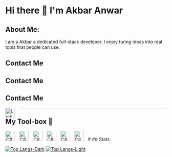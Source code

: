 # Hi there 👋 I'm Akbar Anwar
## About Me:
I am a Akbar a dedicated full-stack developer. I enjoy turing ideas into real tools that people can use. 
## Contact Me
## Contact Me
## Contact Me
<a href="https://www.linkedin.com/in/mohammad-akbar-anwar-a20057207/" target="_blank">
  <img align="left" alt="LinkedIn" width="30px" style="padding-right:10px;" src="https://cdn.jsdelivr.net/gh/devicons/devicon@latest/icons/linkedin/linkedin-original.svg" />
</a>


---
## My Tool-box 🧰
<img align="left" alt="C#" width="30px" style="padding-right:10px" src="https://cdn.jsdelivr.net/gh/devicons/devicon@latest/icons/csharp/csharp-original.svg" />
<img align="left" alt="C#" width="30px" style="padding-right:10px" src="https://cdn.jsdelivr.net/gh/devicons/devicon@latest/icons/react/react-original.svg" />
<img align="left" alt="C#" width="30px" style="padding-right:10px" src="https://cdn.jsdelivr.net/gh/devicons/devicon@latest/icons/python/python-original.svg" />
<img align="left" alt="C#" width="30px" style="padding-right:10px" src="https://cdn.jsdelivr.net/gh/devicons/devicon@latest/icons/typescript/typescript-original.svg" />
<img align="left" alt="C#" width="30px" style="padding-right:10px" src="https://cdn.jsdelivr.net/gh/devicons/devicon@latest/icons/linux/linux-original.svg" />
<img align="left" alt="C#" width="30px" style="padding-right:10px" src="https://cdn.jsdelivr.net/gh/devicons/devicon@latest/icons/php/php-original.svg" />     
<br/>
#
## Stats

[![Top Langs-Dark](https://github-readme-stats.vercel.app/api/top-langs/?username=makbar2&layout=compact&theme=dark#gh-dark-mode-only)](https://github.com/anuraghazra/github-readme-stats#gh-dark-mode-only)
[![Top Langs-Light](https://github-readme-stats.vercel.app/api/top-langs/?username=makbar2&layout=compact&theme=default#gh-light-mode-only)](https://github.com/anuraghazra/github-readme-stats#gh-light-mode-only)
          

          
          
<!--
**makbar2/makbar2** is a ✨ _special_ ✨ repository because its `README.md` (this file) appears on your GitHub profile.

Here are some ideas to get you started:

- 🔭 I’m currently working on ...
- 🌱 I’m currently learning ...
- 👯 I’m looking to collaborate on ...
- 🤔 I’m looking for help with ...
- 💬 Ask me about ...
- 📫 How to reach me: ...
- 😄 Pronouns: ...
- ⚡ Fun fact: ...
-->
